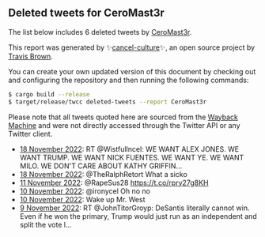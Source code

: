 ## Deleted tweets for CeroMast3r

The list below includes 6 deleted tweets by
[CeroMast3r](https://twitter.com/CeroMast3r).



This report was generated by ✨[cancel-culture](https://github.com/travisbrown/cancel-culture)✨,
an open source project by [Travis Brown](https://twitter.com/travisbrown).

You can create your own updated version of this document by checking out and configuring the
repository and then running the following commands:

```bash
$ cargo build --release
$ target/release/twcc deleted-tweets --report CeroMast3r
```

Please note that all tweets quoted here are sourced from the
[Wayback Machine](https://web.archive.org) and were not directly accessed through the Twitter API or
any Twitter client.

* [18 November 2022](https://web.archive.org/web/20221118193012/https://twitter.com/CeroMast3r/status/1593688039892471808): RT @WistfulIncel: WE WANT ALEX JONES.  WE WANT TRUMP.  WE WANT NICK FUENTES.  WE WANT YE.  WE WANT MILO.  WE DON'T CARE ABOUT KATHY GRIFFIN… <!--1593688039892471808-->
* [18 November 2022](https://web.archive.org/web/20221118170949/https://twitter.com/CeroMast3r/status/1593652711269859328): @TheRalphRetort What a sicko <!--1593652711269859328-->
* [11 November 2022](https://web.archive.org/web/20221111130040/https://twitter.com/CeroMast3r/status/1591053295576965120): @RapeSus28 https://t.co/rpry27g8KH <!--1591053295576965120-->
* [10 November 2022](https://web.archive.org/web/20221110155625/https://twitter.com/CeroMast3r/status/1590735136655802368): @ironycel Oh no no <!--1590735136655802368-->
* [10 November 2022](https://web.archive.org/web/20221110122116/https://twitter.com/CeroMast3r/status/1590680992377090048): Wake up Mr. West <!--1590680992377090048-->
* [ 9 November 2022](https://web.archive.org/web/20221109220449/https://twitter.com/CeroMast3r/status/1590465459685507072): RT @JohnTitorGroyp: DeSantis literally cannot win.  Even if he won the primary, Trump would just run as an independent and split the vote l… <!--1590465459685507072-->
